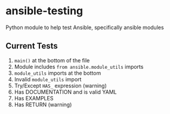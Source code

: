 # ansible-testing
Python module to help test Ansible, specifically ansible modules

## Current Tests

1. `main()` at the bottom of the file
1. Module includes `from ansible.module_utils` imports
1. `module_utils` imports at the bottom
1. Invalid `module_utils` import
1. Try/Except `HAS_` expression (warning)
1. Has DOCUMENTATION and is valid YAML
1. Has EXAMPLES
1. Has RETURN (warning)
